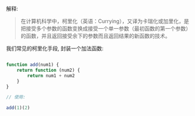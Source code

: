 解释:

> 在计算机科学中，柯里化（英语：Currying），又译为卡瑞化或加里化，是把接受多个参数的函数变换成接受一个单一参数（最初函数的第一个参数）的函数，并且返回接受余下的参数而且返回结果的新函数的技术。


我们常见的柯里化手段, 封装一个加法函数:

```js

function add(num1) {
    return function (num2) {
        return num1 + num2
    }
}

// 使用:

add(1)(2)
```


